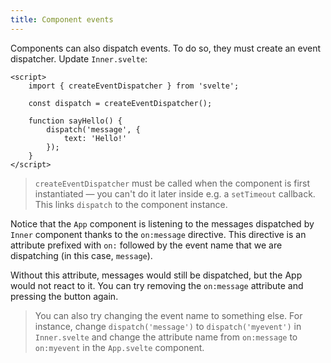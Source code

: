 ```yaml
---
title: Component events
---
```


Components can also dispatch events. To do so, they must create an event dispatcher. Update `Inner.svelte`:

```svelte
<script>
	import { createEventDispatcher } from 'svelte';

	const dispatch = createEventDispatcher();

	function sayHello() {
		dispatch('message', {
			text: 'Hello!'
		});
	}
</script>
```

> `createEventDispatcher` must be called when the component is first instantiated — you can't do it later inside e.g. a `setTimeout` callback. This links `dispatch` to the component instance.

Notice that the `App` component is listening to the messages dispatched by `Inner` component thanks to the `on:message` directive. This directive is an attribute prefixed with `on:` followed by the event name that we are dispatching (in this case, `message`).

Without this attribute, messages would still be dispatched, but the App would not react to it. You can try removing the `on:message` attribute and pressing the button again.

> You can also try changing the event name to something else. For instance, change `dispatch('message')` to `dispatch('myevent')` in `Inner.svelte` and change the attribute name from `on:message` to `on:myevent` in the `App.svelte` component.
